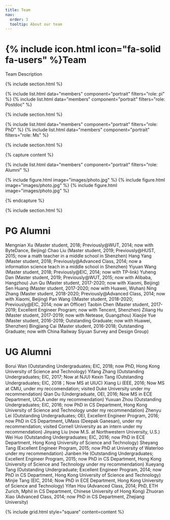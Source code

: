 ```yaml
---
title: Team
nav:
  order: 3
  tooltip: About our team
---
```


# {% include icon.html icon="fa-solid fa-users" %}Team

Team Description

{% include section.html %}

{% include list.html data="members" component="portrait" filters="role: pi" %}
{% include list.html data="members" component="portrait" filters="role: Postdoc" %}

{% include section.html %}

{% include list.html data="members" component="portrait" filters="role: PhD" %}
{% include list.html data="members" component="portrait" filters="role: Ms" %}

{% include section.html %}

{% capture content %}

{% include list.html data="members" component="portrait" filters="role: Alumni" %}

{% include figure.html image="images/photo.jpg" %}
{% include figure.html image="images/photo.jpg" %}
{% include figure.html image="images/photo.jpg" %}

{% endcapture %}

{% include section.html %}



PG Alumni
====
Mengnian Xu (Master student, 2018; Previously@WUT, 2014; now with ByteDance, Beijing)
Chao Liu (Master student, 2019; Previously@HUST, 2015; now a math teacher in a middle school in Shenzhen)
Hang Yang (Master student, 2018; Previously@Advanced Class, 2014; now a information science teach in a middle school in Shenzhen)
Yiyuan Wang (Master student, 2018; Previously@EIC, 2014; now with TP-link)
Yuheng Dan (Master student, 2019; Previously@WUT, 2015; now with Alibaba, Hangzhou)
Jun Qu (Master student, 2017-2020; now with Xiaomi, Beijing)
Sen Huang (Master student, 2017-2020; now with Huawei, Wuhan)
Ning Zhang (Master student, 2018-2020; Previously@Advanced Class, 2014; now with Xiaomi, Beijing)
Pan Wang ((Master student, 2018-2020; Previously@EIC, 2014; now an Officer)
Taobin Chen (Master student, 2017-2019; Excellent Engineer Program; now with Tencent, Shenzhen)
Ziliang Hu (Master student, 2017-2019; now with Netease, Guangzhou)
Xiaojie Yue (Master student, 2016-2019; Outstanding Graduate; now with Huawei, Shenzhen)
Bingjiang Cai (Master student, 2016-2018; Outstanding Graduate; now with China Railway Siyuan Survey and Design Group)

UG Alumni
====
Borui Wan (Outstanding Undergraduates; EIC, 2018; now PhD, Hong Kong University of Science and Technology)
Yifang Zhang (Outstanding Undergraduates; EIC, 2017; Now at NJU)
Kexin Tang (Outstanding Undergraduates; EIC, 2018；Now MS at UIUC)
Xiang Li (EEE, 2016; Now MS at CMU, under my reccomendation; visited Duke University under my recommendation)
Qian Du (Undergraduate, OEI, 2016; Now MS in ECE Department, UCLA under my recommendation)
Yuxuan Zhou (Outstanding Undergraduates; EIC, 2016; now PhD in CS Department, Hong Kong University of Science and Technology under my recommendation)
Zhenyu Lei (Outstanding Undergraduates; OEI, Excellent Engineer Program, 2016; now PhD in CS Department, UMass (Deepak Ganesan), under my recommendation; visited Cornell University as an intern under my recommendation)
Jinyang Liu (now M.S. at Northwestern University, U.S.)
Wei Huo (Outstanding Undergraduates; EIC, 2016; now PhD in ECE Department, Hong Kong University of Science and Technology)
Sheyang Tang (Excellent Engineer Program, 2015; now PhD at University of Waterloo under my recommendation)
Jianben He (Outstanding Undergraduates; Excellent Engineer Program, 2015; now PhD in CS Department, Hong Kong University of Science and Technology under my recommendation)
Xueyang Tang (Outstanding Undergraduate; Excellent Engineer Program, 2014; now PhD in CS Department, Hong Kong University of Science and Technology)
Minjie Tang (EIC, 2014; Now PhD in ECE Department, Hong Kong University of Science and Technology)
Yifan Hou (Advanced Class, 2014; PhD, ETH Zurich, Mphil in CS Department, Chinese University of Hong Kong)
Zhuoran Xiao (Advanced Class, 2014; now PhD in CS Department, Zhejiang University)


{% include grid.html style="square" content=content %}
